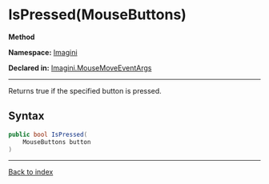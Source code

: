 # IsPressed(MouseButtons)

**Method**

**Namespace:** [Imagini](Imagini.md)

**Declared in:** [Imagini.MouseMoveEventArgs](Imagini.MouseMoveEventArgs.md)

------



Returns true if the specified button is pressed.


## Syntax

```csharp
public bool IsPressed(
	MouseButtons button
)
```

------

[Back to index](index.md)